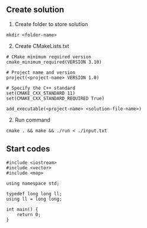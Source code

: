 ## Create solution
1. Create folder to store solution
```
mkdir <folder-name>
```

2. Create CMakeLists.txt
```
# CMake minimum required version
cmake_minimum_required(VERSION 3.10)

# Project name and version
project(<project-name> VERSION 1.0)

# Specify the C++ standard
set(CMAKE_CXX_STANDARD 11)
set(CMAKE_CXX_STANDARD_REQUIRED True)

add_executable(<project-name> <solution-file-name>)
```

2. Run command
```
cmake . && make && ./run < ./input.txt
```

## Start codes
```
#include <iostream>
#include <vector> 
#include <map>

using namespace std;

typedef long long ll;
using ll = long long;

int main() {
    return 0;
}
```